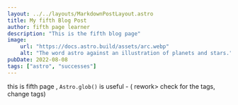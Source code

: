 ```yaml
---
layout: ../../layouts/MarkdownPostLayout.astro
title: My fifth Blog Post
author: fifth page learner
description: "This is the fifth blog page"
image:
    url: "https://docs.astro.build/assets/arc.webp"
    alt: "The word astro against an illustration of planets and stars."
pubDate: 2022-08-08
tags: ["astro", "successes"]
---
```

this is fifth page ,  `Astro.glob()` is useful - ( rework> check for the tags, change tags)